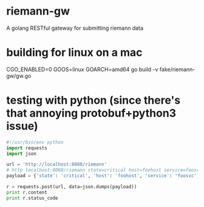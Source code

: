 # riemann-gw
A golang RESTful gateway for submitting riemann data

# building for linux on a mac
CGO_ENABLED=0 GOOS=linux GOARCH=amd64 go build -v fake/riemann-gw/gw.go

# testing with python (since there's that annoying protobuf+python3 issue)
```python
#!/usr/bin/env python
import requests
import json

url = 'http://localhost:8080/riemann'
# http localhost:8080/riemann state=critical host=foohost service=foosrv metric=10
payload = {'state': 'critical', 'host': 'foohost', 'service': 'foosvc', 'metric': "10"}

r = requests.post(url, data=json.dumps(payload))
print r.content
print r.status_code
```
